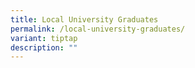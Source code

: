 ```yaml
---
title: Local University Graduates
permalink: /local-university-graduates/
variant: tiptap
description: ""
---
```

